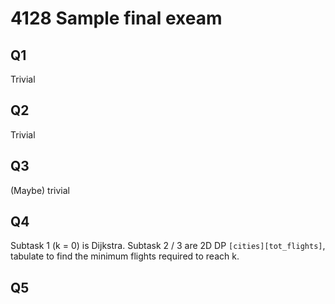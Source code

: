 # 4128 Sample final exeam

## Q1
Trivial

## Q2
Trivial

## Q3
(Maybe) trivial

## Q4
Subtask 1 (k = 0) is Dijkstra. Subtask 2 / 3 are 2D DP `[cities][tot_flights]`, tabulate to find the minimum flights required to reach k.

## Q5

